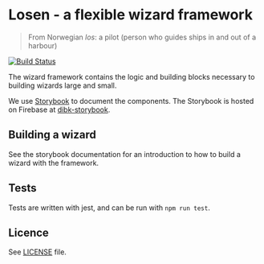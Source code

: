 # Losen - a flexible wizard framework
> From Norwegian _los_: a pilot (person who guides ships in and out of a harbour)

[![Build Status](https://travis-ci.org/netliferesearch/losen.svg?branch=master)](https://travis-ci.com/netliferesearch/losen)


The wizard framework contains the logic and building blocks necessary to building wizards large and small.

We use [Storybook](https://github.com/storybooks/storybook) to document the components. The Storybook is hosted on Firebase at [dibk-storybook](https://dibk-storybook.firebaseapp.com/).

## Building a wizard
See the storybook documentation for an introduction to how to build a wizard with the framework.

## Tests
Tests are written with jest, and can be run with `npm run test`.

## Licence
See [LICENSE](https://github.com/netliferesearch/losen/blob/master/LICENCE.md) file.
